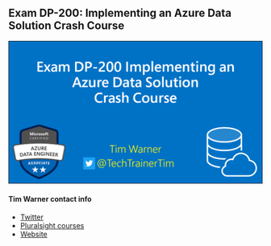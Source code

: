 ## Exam DP-200: Implementing an Azure Data Solution Crash Course

![DP-200 certification](dp-200-cover.png)

#### Tim Warner contact info

* [Twitter](https://twitter.com/techtrainertim)
* [Pluralsight courses](https://www.pluralsight.com/authors/tim-warner)
* [Website](https://techtrainertim.com/)

